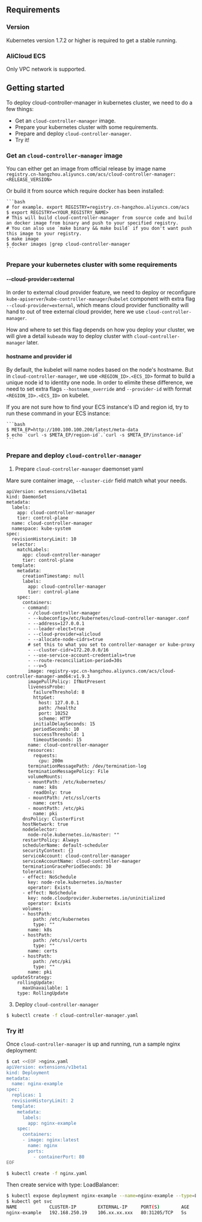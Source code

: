 ## Requirements

### Version
Kubernetes version 1.7.2 or higher is required to get a stable running.

### AliCloud ECS
Only VPC network is supported.

## Getting started
To deploy cloud-controller-manager in kubernetes cluster, we need to do a few things:

- Get an `cloud-controller-manager` image.
- Prepare your kubernetes cluster with some requirements.
- Prepare and deploy `cloud-controller-manager`.
- Try it!

### Get an `cloud-controller-manager` image

You can either get an image from official release by image name `registry.cn-hangzhou.aliyuncs.com/acs/cloud-controller-manager:<RELEASE_VERSION>`

Or build it from source which require docker has been installed:

    ```bash
    # for example. export REGISTRY=registry.cn-hangzhou.aliyuncs.com/acs
    $ export REGISTRY=<YOUR_REGISTRY_NAME>
    # This will build cloud-controller-manager from source code and build an docker image from binary and push to your specified registry.
    # You can also use `make binary && make build` if you don't want push this image to your registry.
    $ make image
    $ docker images |grep cloud-controller-manager
    ```

### Prepare your kubernetes cluster with some requirements

#### --cloud-provider=external

In order to external cloud provider feature, we need to deploy or reconfigure `kube-apiserver`/`kube-controller-manager`/`kubelet` component with extra flag `--cloud-provider=external`, which means cloud provider functionality will hand to out of tree external cloud provider, here we use `cloud-controller-manager`.

How and where to set this flag depends on how you deploy your cluster, we will give a detail `kubeadm` way to deploy cluster with `cloud-controller-manager` later.

#### hostname and provider id

By default, the kubelet will name nodes based on the node's hostname. But in `cloud-controller-manager`, we use `<REGION_ID>.<ECS_ID>` format to build a unique node id to identity one node. In order to elimite these difference, we need to set extra flags `--hostname_override` and `--provider-id` with format `<REGION_ID>.<ECS_ID>` on kubelet.

If you are not sure how to find your ECS instance's ID and region id, try to run these command in your ECS instance:

    ```bash
    $ META_EP=http://100.100.100.200/latest/meta-data
    $ echo `curl -s $META_EP/region-id`.`curl -s $META_EP/instance-id`
    ```

### Prepare and deploy `cloud-controller-manager`

1. Prepare `cloud-controller-manager` daemonset yaml

Mare sure container image, `--cluster-cidr` field match what your needs.

```
apiVersion: extensions/v1beta1
kind: DaemonSet
metadata:
  labels:
    app: cloud-controller-manager
    tier: control-plane
  name: cloud-controller-manager
  namespace: kube-system
spec:
  revisionHistoryLimit: 10
  selector:
    matchLabels:
      app: cloud-controller-manager
      tier: control-plane
  template:
    metadata:
      creationTimestamp: null
      labels:
        app: cloud-controller-manager
        tier: control-plane
    spec:
      containers:
      - command:
        - /cloud-controller-manager
        - --kubeconfig=/etc/kubernetes/cloud-controller-manager.conf
        - --address=127.0.0.1
        - --leader-elect=true
        - --cloud-provider=alicloud
        - --allocate-node-cidrs=true
        # set this to what you set to controller-manager or kube-proxy
        - --cluster-cidr=172.20.0.0/16
        - --use-service-account-credentials=true
        - --route-reconciliation-period=30s
        - --v=5
        image: registry-vpc.cn-hangzhou.aliyuncs.com/acs/cloud-controller-manager-amd64:v1.9.3
        imagePullPolicy: IfNotPresent
        livenessProbe:
          failureThreshold: 8
          httpGet:
            host: 127.0.0.1
            path: /healthz
            port: 10252
            scheme: HTTP
          initialDelaySeconds: 15
          periodSeconds: 10
          successThreshold: 1
          timeoutSeconds: 15
        name: cloud-controller-manager
        resources:
          requests:
            cpu: 200m
        terminationMessagePath: /dev/termination-log
        terminationMessagePolicy: File
        volumeMounts:
        - mountPath: /etc/kubernetes/
          name: k8s
          readOnly: true
        - mountPath: /etc/ssl/certs
          name: certs
        - mountPath: /etc/pki
          name: pki
      dnsPolicy: ClusterFirst
      hostNetwork: true
      nodeSelector:
        node-role.kubernetes.io/master: ""
      restartPolicy: Always
      schedulerName: default-scheduler
      securityContext: {}
      serviceAccount: cloud-controller-manager
      serviceAccountName: cloud-controller-manager
      terminationGracePeriodSeconds: 30
      tolerations:
      - effect: NoSchedule
        key: node-role.kubernetes.io/master
        operator: Exists
      - effect: NoSchedule
        key: node.cloudprovider.kubernetes.io/uninitialized
        operator: Exists
      volumes:
      - hostPath:
          path: /etc/kubernetes
          type: ""
        name: k8s
      - hostPath:
          path: /etc/ssl/certs
          type: ""
        name: certs
      - hostPath:
          path: /etc/pki
          type: ""
        name: pki
  updateStrategy:
    rollingUpdate:
      maxUnavailable: 1
    type: RollingUpdate

```
3. Deploy `cloud-controller-manager`
```bash
$ kubectl create -f cloud-controller-manager.yaml
```

### Try it!
Once `cloud-controller-manager` is up and running, run a sample nginx deployment:
```bash
$ cat <<EOF >nginx.yaml
apiVersion: extensions/v1beta1
kind: Deployment
metadata:
  name: nginx-example
spec:
  replicas: 1
  revisionHistoryLimit: 2
  template:
    metadata:
      labels:
        app: nginx-example
    spec:
      containers:
      - image: nginx:latest
        name: nginx
        ports:
          - containerPort: 80
EOF

$ kubectl create -f nginx.yaml
```

Then create service with type: LoadBalancer:
```bash
$ kubectl expose deployment nginx-example --name=nginx-example --type=LoadBalancer
$ kubectl get svc
NAME            CLUSTER-IP        EXTERNAL-IP     PORT(S)        AGE
nginx-example   192.168.250.19    106.xx.xx.xxx   80:31205/TCP   5s
```